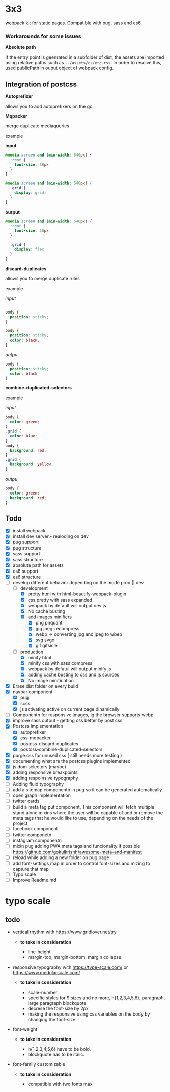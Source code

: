 # 3x3 

webpack kit for static pages. Compatible with pug, sass and es6.

### Workarounds for some issues

**Absolute path**

If the entry point is geenrated in a subfolder of dist, the assets are imported using relative paths such as `../assets/cs/etc.css`. In order to resolve this, used publicPath in ouput object of webpack config.

## Integration of postcss

**Autoprefixer**

allows you to add autoprefixers on the go

**Mqpacker**

merge duplicate mediaqueries

example

**input**
```css
@media screen and (min-width: 640px) {
  :root {
    font-size: 18px
  }
}

@media screen and (min-width: 640px) {
  .grid {
    display: grid;
  }
}
```

**output**
```css
@media screen and (min-width: 640px) {
  :root {
    font-size: 18px
  }

  .grid {
    display: flex
  }
}
```

**discard-duplicates**

allows you to merge duplicate rules

example 

*input*
```css

body {
  position: sticky;
}

body {
  position: sticky;
  color: black;
}

```
*outpu*
```css
body {
  position: sticky;
  color: black
}
```

**combine-duplicated-selectors**

example 

*input*
```css
body {
  color: green;
}
.grid {
  color: blue;
}
body {
  background: red;
}
.grid {
  background: yellow;
}
```
*outpu*
```css
body {
  color: green;
  background: red;
}
```


## Todo

- [x] install webpack
- [x] install dev server - realoding on dev
- [x] pug support
- [x] pug structure
- [x] sass support
- [x] sass structure
- [x] absolute path for assets
- [x] es6 support
- [x] es6 structure
- [ ] develop different behavior depending on the mode prod || dev
  - [ ] development
    - [x] pretty html with html-beautify-webpack-plugin
    - [x] css pretty with sass expanded
    - [x] webpack by default will output dev js
    - [x] No cache busting
    - [x] add images minifiers
      - [x] png pnquant
      - [x] jpg jpeg-recompress
      - [x] webp => converting jpg and jpeg to wbep
      - [x] svg svgo
      - [x] gif gifsicle
  - [ ] production
    - [x] minify html
    - [x] minify css with sass compress
    - [x] webpack by defatul will output minify js
    - [x] adding cache busting to css and js sources
    - [x] No image minification
- [x] Erase dist folder on every build
- [x] navbar component
  - [x] pug
  - [x] scss
  - [x] js activating active on current page dinamically
- [ ] Componentn for responsive images, ig the browser supports webp.
- [x] improve sass output - getting css better by post css
- [x] Postcss implementation
  - [x] autoprefixer
  - [x] css-mqpacker
  - [x] postcss-discard-duplicates
  - [x] postcss-combine-duplicated-selectors
- [x] purge css for unused css ( still needs more testing )
- [x] documenting what are the postcss plugins implemented
- [x] js dom selectors (maybe)
- [x] adding responsive breakpoints
- [x] adding respoinsive typography
- [ ] Adding fluid typography
- [ ] add a sitemap componentn in pug so it can be generated automatically
- [ ] open graph implementation
- [ ] twitter cards
- [ ] build a meta tag put component. This component will fetch multiple stand alone mixins where the user will be capable of add or remove the meta tags that he would like to use, depending on the needs of the project
- [ ] facebook component
- [ ] twitter componetn
- [ ] instagram componentn
- [ ] mixin pug adding PWA meta tags and funcionality if possible https://github.com/gokulkrishh/awesome-meta-and-manifest
- [ ] reload while adding a new folder on pug page
- [ ] add font-settings map in order to control font-sizes and mizing to capture that map
- [ ] Typo scale
- [ ] Improve Readme.md

# typo scale

## todo

* vertical rhythm with https://www.gridlover.net/try

	* **to take in consideration**

		* line-height
		* margin-top, margin-bottom, margin collapse

* responsive typography with https://type-scale.com/ or https://www.modularscale.com/

	* **to take in consideration**

		* scale-number
		* specific styles for 9 sizes and no more, h{1,2,3,4,5,6}, paragraph, large paragraph blockquote
		* decrese the font-size by 2px
		* making the responsive using css variables on the body by changing the font-size.

* font-weight

	* **to take in consideration**

		* h{1,2,3,4,5,6} have to be bold. 
		* blockquote has to be italic.

* font-family customizable

	* **to take in consideration**

		* compatible with two fonts max
